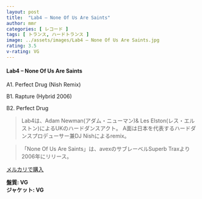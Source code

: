 ```yaml
---
layout: post
title:  "Lab4 – None Of Us Are Saints"
author: mmr
categories: [ レコード ]
tags: [ トランス, ハードトランス ]
image: ../assets/images/Lab4 – None Of Us Are Saints.jpg
rating: 3.5
v-rating: VG
---
```


#### Lab4 – None Of Us Are Saints

A1. Perfect Drug (Nish Remix)

B1. Rapture (Hybrid 2006)

B2. Perfect Drug

> Lab4は、Adam Newman(アダム・ニューマン)& Les Elston(レス・エルストン)によるUKのハードダンスアクト。
A面は日本を代表するハードダンスプロデューサー兼DJ Nishによるremix。

> 「None Of Us Are Saints」は、avexのサブレーベルSuperb Traxより2006年にリリース。

[メルカリで購入](https://jp.mercari.com/item/m75375827004)

<div class="mt-4 mb-4 d-flex align-items-center">
<strong class="mr-1">盤質: VG</strong>
</div>
<div class="mt-4 mb-4 d-flex align-items-center">
<strong class="mr-1">ジャケット: VG</strong>
</div>
